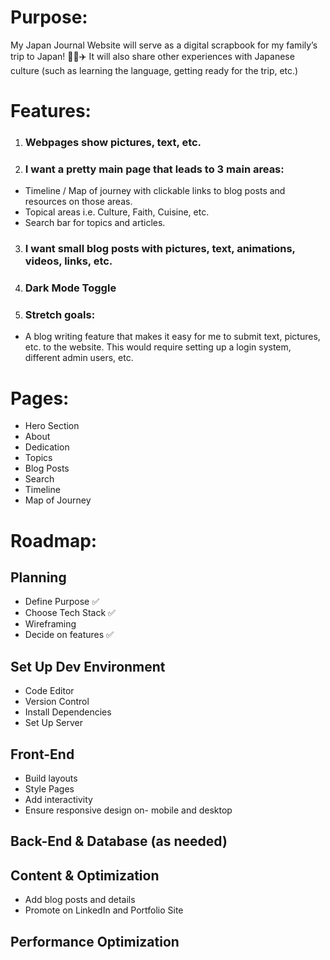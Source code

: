 # Purpose:
My Japan Journal Website will serve as a digital scrapbook for my family’s trip to Japan! 📑🗾✈️
It will also share other experiences with Japanese culture (such as learning the language, getting ready for the trip, etc.)

# Features:
1. ### Webpages show pictures, text, etc.

2. ### I want a pretty main page that leads to 3 main areas:
- Timeline / Map of journey with clickable links to blog posts and resources on those areas.
- Topical areas i.e. Culture, Faith, Cuisine, etc.
- Search bar for topics and articles.

3. ### I want small blog posts with pictures, text, animations, videos, links, etc.
4. ### Dark Mode Toggle
5. ### Stretch goals:
- A blog writing feature that makes it easy for me to submit text, pictures, etc. to the website.
This would require setting up a login system, different admin users, etc.

# Pages:
- Hero Section
- About
- Dedication
- Topics
- Blog Posts
- Search
- Timeline 
- Map of Journey

# Roadmap:
## Planning
- Define Purpose ✅
- Choose Tech Stack ✅
- Wireframing 
- Decide on features ✅
## Set Up Dev Environment
- Code Editor 
- Version Control 
- Install Dependencies
- Set Up Server
## Front-End
- Build layouts
- Style Pages
- Add interactivity
- Ensure responsive design on- mobile and desktop
## Back-End & Database (as needed)
## Content & Optimization
- Add blog posts and details
- Promote on LinkedIn and Portfolio Site
## Performance Optimization
